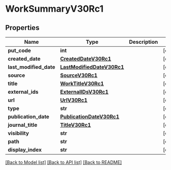 # WorkSummaryV30Rc1

## Properties
Name | Type | Description | Notes
------------ | ------------- | ------------- | -------------
**put_code** | **int** |  | [optional] 
**created_date** | [**CreatedDateV30Rc1**](CreatedDateV30Rc1.md) |  | [optional] 
**last_modified_date** | [**LastModifiedDateV30Rc1**](LastModifiedDateV30Rc1.md) |  | [optional] 
**source** | [**SourceV30Rc1**](SourceV30Rc1.md) |  | [optional] 
**title** | [**WorkTitleV30Rc1**](WorkTitleV30Rc1.md) |  | [optional] 
**external_ids** | [**ExternalIDsV30Rc1**](ExternalIDsV30Rc1.md) |  | [optional] 
**url** | [**UrlV30Rc1**](UrlV30Rc1.md) |  | [optional] 
**type** | **str** |  | [optional] 
**publication_date** | [**PublicationDateV30Rc1**](PublicationDateV30Rc1.md) |  | [optional] 
**journal_title** | [**TitleV30Rc1**](TitleV30Rc1.md) |  | [optional] 
**visibility** | **str** |  | [optional] 
**path** | **str** |  | [optional] 
**display_index** | **str** |  | [optional] 

[[Back to Model list]](../README.md#documentation-for-models) [[Back to API list]](../README.md#documentation-for-api-endpoints) [[Back to README]](../README.md)

